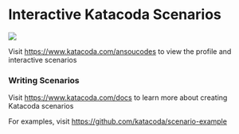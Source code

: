 # Interactive Katacoda Scenarios

[![](http://shields.katacoda.com/katacoda/ansoucodes/count.svg)](https://www.katacoda.com/ansoucodes "Get your profile on Katacoda.com")

Visit https://www.katacoda.com/ansoucodes to view the profile and interactive scenarios

### Writing Scenarios
Visit https://www.katacoda.com/docs to learn more about creating Katacoda scenarios

For examples, visit https://github.com/katacoda/scenario-example
